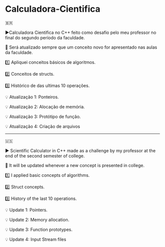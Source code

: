 # Calculadora-Cientifica

:brazil:

:arrow_forward:Calculadora Cientifica no C++ feito como desafio pelo meu professor no final do segundo período da faculdade.

:thinking: Será atualizado sempre que um conceito novo for apresentado nas aulas da faculdade.

:one: Apliquei conceitos básicos de algoritmos.

:two: Conceitos de structs.

:three: Histórico de das ultimas 10 operações.

:bulb: Atualização 1: Ponteiros.

:bulb: Atualização 2: Alocação de memória.

:bulb: Atualização 3: Protótipo de função.

:bulb: Atualização 4: Criação de arquivos

-------------------------------------------------------------------------------------------------------------------------------------

:us:

:arrow_forward: Scientific Calculator in C++ made as a challenge by my professor at the end of the second semester of college.

:thinking: It will be updated whenever a new concept is presented in college.

:one: I applied basic concepts of algorithms.

:two: Struct concepts.

:three: History of the last 10 operations.

:bulb: Update 1: Pointers.

:bulb: Update 2: Memory allocation.

:bulb: Update 3: Function prototypes.

:bulb: Update 4: Input Stream files